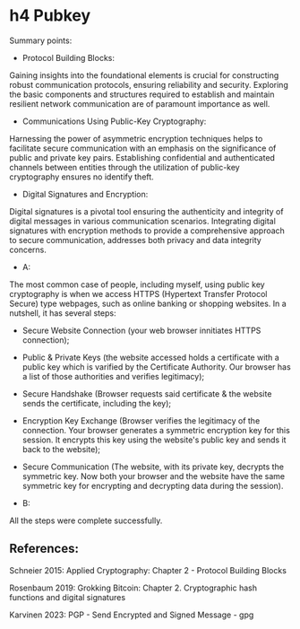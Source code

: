 # h4 Pubkey

Summary points:

* Protocol Building Blocks:

Gaining insights into the foundational elements is crucial for constructing robust communication protocols, ensuring reliability and security. Exploring the basic components and structures required to establish and maintain resilient network communication are of paramount importance as well.

* Communications Using Public-Key Cryptography:

Harnessing the power of asymmetric encryption techniques helps to facilitate secure communication with an emphasis on the significance of public and private key pairs. Establishing confidential and authenticated channels between entities through the utilization of public-key cryptography ensures no identify theft.

* Digital Signatures and Encryption:

Digital signatures is a pivotal tool ensuring the authenticity and integrity of digital messages in various communication scenarios. Integrating digital signatures with encryption methods to provide a comprehensive approach to secure communication, addresses both privacy and data integrity concerns.

* A:

The most common case of people, including myself, using public key cryptography is when we access HTTPS (Hypertext Transfer Protocol Secure) type webpages, such as online banking or shopping websites. In a nutshell, it has several steps: 

  * Secure Website Connection (your web browser innitiates HTTPS connection);
  * Public & Private Keys (the website accessed holds a certificate with a public key which is varified by the Certificate Authority. Our browser has a list of those authorities and verifies legitimacy);
  * Secure Handshake (Browser requests said certificate & the website sends the certificate, including the key);
  * Encryption Key Exchange (Browser verifies the legitimacy of the connection. Your browser generates a symmetric encryption key for this session. It encrypts this key using the website's public key and sends it back to the website);
  * Secure Communication (The website, with its private key, decrypts the symmetric key. Now both your browser and the website have the same symmetric key for encrypting and decrypting data during the session).

* B:

All the steps were complete successfully.



## References:

Schneier 2015: Applied Cryptography: Chapter 2 - Protocol Building Blocks

Rosenbaum 2019: Grokking Bitcoin:
Chapter 2. Cryptographic hash functions and digital signatures

Karvinen 2023: PGP - Send Encrypted and Signed Message - gpg
